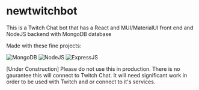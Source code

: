 # newtwitchbot

This is a Twitch Chat bot that has a React and MUI/MaterialUI front end and NodeJS backend with MongoDB database

Made with these fine projects:

![MongoDB](https://img.shields.io/badge/MongoDB-%234ea94b.svg?style=for-the-badge&logo=mongodb&logoColor=white)
![NodeJS](https://img.shields.io/badge/Node.js-339933?style=for-the-badge&logo=nodedotjs&logoColor=white)
![ExpressJS](https://img.shields.io/badge/Express.js-000000?style=for-the-badge&logo=express&logoColor=white)

[Under Construction] Please do not use this in production. There is no gaurantee this will connect to Twitch Chat.
It will need significant work in order to be used with Twitch and or connect to it's services.
